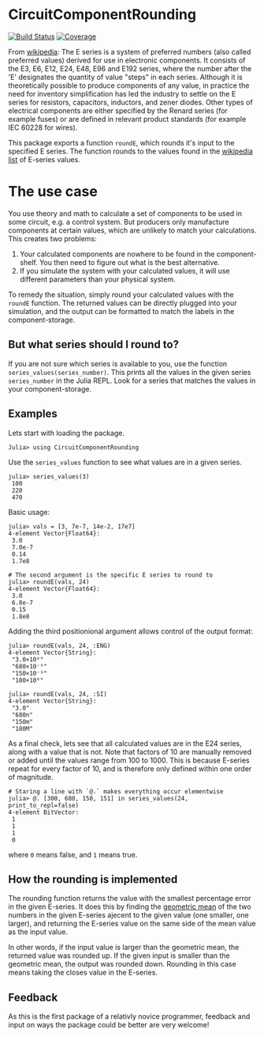 # CircuitComponentRounding

<!---[![Stable](https://img.shields.io/badge/docs-stable-blue.svg)](https://KronosTheLate.github.io/CircuitComponentRounding.jl/stable)--->
<!---[![Dev](https://img.shields.io/badge/docs-dev-blue.svg)](https://KronosTheLate.github.io/CircuitComponentRounding.jl/dev)--->
[![Build Status](https://github.com/KronosTheLate/CircuitComponentRounding.jl/workflows/CI/badge.svg)](https://github.com/KronosTheLate/CircuitComponentRounding.jl/actions)
[![Coverage](https://codecov.io/gh/KronosTheLate/CircuitComponentRounding.jl/branch/master/graph/badge.svg)](https://codecov.io/gh/KronosTheLate/CircuitComponentRounding.jl)

From [wikipedia](https://en.wikipedia.org/wiki/E_series_of_preferred_numbers):
The E series is a system of preferred numbers (also called preferred values) derived for use in electronic components. It consists of the E3, E6, E12, E24, E48, E96 and E192 series, where the number after the 'E' designates the quantity of value "steps" in each series. Although it is theoretically possible to produce components of any value, in practice the need for inventory simplification has led the industry to settle on the E series for resistors, capacitors, inductors, and zener diodes. Other types of electrical components are either specified by the Renard series (for example fuses) or are defined in relevant product standards (for example IEC 60228 for wires).

This package exports a function `roundE`, which rounds it's input to the specified E series. The function rounds to the values found in the [wikipedia list](https://en.wikipedia.org/wiki/E_series_of_preferred_numbers#Lists) of E-series values.

# The use case
You use theory and math to calculate a set of components to be used in some circuit, e.g. a control system. But producers only manufacture components at certain values, which are unlikely to match your calculations. This creates two problems:
1) Your calculated components are nowhere to be found in the component-shelf. You then need to figure out what is the best alternative.
2) If you simulate the system with your calculated values, it will use different parameters than your physical system.

To remedy the situation, simply round your calculated values with the `roundE` function. The returned values can be directly plugged into your simulation, and the output can be formatted to match the labels in the component-storage.

## But what series should I round to?
If you are not sure which series is available to you, use the function `series_values(series_number)`. This prints all the values in the given series `series_number` in the Julia REPL. Look for a series that matches the values in your component-storage.

## Examples
Lets start with loading the package.
```julia-repl
Julia> using CircuitComponentRounding
```

Use the `series_values` function to see what values are in a given series.
```julia-repl
julia> series_values(3)
 100
 220
 470
```

Basic usage:
```julia-repl
julia> vals = [3, 7e-7, 14e-2, 17e7]
4-element Vector{Float64}:
 3.0
 7.0e-7
 0.14
 1.7e8

# The second argument is the specific E series to round to
julia> roundE(vals, 24)
4-element Vector{Float64}:
 3.0
 6.8e-7
 0.15
 1.8e8
 ```

Adding the third positionional argument allows 
control of the output format:
```julia-repl
julia> roundE(vals, 24, :ENG)
4-element Vector{String}:
 "3.0×10⁰"
 "680×10⁻⁹"
 "150×10⁻³"
 "180×10⁶"
```

```julia-repl
julia> roundE(vals, 24, :SI)
4-element Vector{String}:
 "3.0"
 "680n"
 "150m"
 "180M"
```

As a final check, lets see that all calculated values are in the E24 series, along with a value that is not. Note that factors of 10 are manually removed or added until the values range from 100 to 1000. This is because E-series repeat for every factor of 10, and is therefore only defined within one order of magnitude.
```julia-repl
# Staring a line with `@.` makes everything occur elementwise
julia> @. [300, 680, 150, 151] in series_values(24, print_to_repl=false)
4-element BitVector:
 1
 1
 1
 0
```
where `0` means false, and `1` means true.

## How the rounding is implemented
The rounding function returns the value with the smallest percentage error in the given E-series.
It does this by finding the [geometric mean](https://en.wikipedia.org/wiki/Geometric_mean) of the 
two numbers in the given E-series ajecent to the given value (one smaller, one larger), and 
returning the E-series value on the same side of the mean value as the input value.

In other words, if the input value is larger than the geometric mean, the returned value was rounded up. 
If the given input is smaller than the geometric mean, the output was rounded down. Rounding in this case 
means taking the closes value in the E-series.
  
  
## Feedback
As this is the first package of a relativly novice programmer, feedback and input on ways the package could be better are very welcome!
